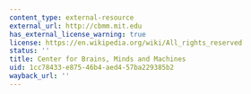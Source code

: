 ```yaml
---
content_type: external-resource
external_url: http://cbmm.mit.edu
has_external_license_warning: true
license: https://en.wikipedia.org/wiki/All_rights_reserved
status: ''
title: Center for Brains, Minds and Machines
uid: 1cc78433-e875-46b4-aed4-57ba229385b2
wayback_url: ''
---
```

